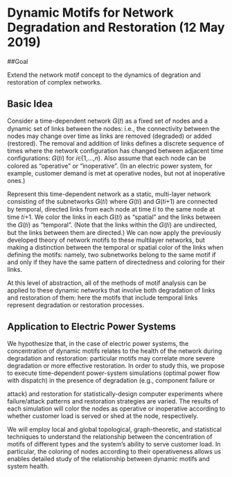 # Dynamic Motifs for Network Degradation and Restoration (12 May 2019)


##Goal

Extend the network motif concept to the dynamics of degration and restoration of complex networks.


## Basic Idea

Consider a time-dependent network 𝐺(𝑡) as a fixed set of nodes and a dynamic set of links between the nodes: i.e., the connectivity between the nodes may change over time as links are removed (degraded) or added (restored). The removal and addition of links defines a discrete sequence of times where the network configuration has changed between adjacent time configurations: 𝐺(𝑡𝑖) for 𝑖∈{1,…,𝑛}. Also assume that each node can be colored as “operative” or “inoperative”. (In an electric power system, for example, customer demand is met at operative nodes, but not at inoperative ones.)

Represent this time-dependent network as a static, multi-layer network consisting of the subnetworks 𝐺(𝑡𝑖) where 𝐺(𝑡𝑖) and 𝐺(𝑡𝑖+1) are connected by temporal, directed links from each node at time 𝑡𝑖 to the same node at time 𝑡𝑖+1. We color the links in each 𝐺(𝑡𝑖) as “spatial” and the links between the 𝐺(𝑡𝑖) as “temporal”. (Note that the links within the 𝐺(𝑡𝑖) are undirected, but the links between them are directed.) We can now apply the previously developed theory of network motifs to these multilayer networks, but making a distinction between the temporal or spatial color of the links when defining the motifs: namely, two subnetworks belong to the same motif if and only if they have the same pattern of directedness and coloring for their links.

At this level of abstraction, all of the methods of motif analysis can be applied to these dynamic networks that involve both degradation of links and restoration of them: here the motifs that include temporal links represent degradation or restoration processes.


## Application to Electric Power Systems

We hypothesize that, in the case of electric power systems, the concentration of dynamic motifs relates to the health of the network during degradation and restoration: particular motifs may correlate more severe degradation or more effective restoration. In order to study this, we propose to execute time-dependent power-system simulations (optimal power flow with dispatch) in the presence of degradation (e.g., component failure or

attack) and restoration for statistically-design computer experiments where failure/attack patterns and restoration strategies are varied. The results of each simulation will color the nodes as operative or inoperative according to whether customer load is served or shed at the node, respectively.

We will employ local and global topological, graph-theoretic, and statistical techniques to understand the relationship between the concentration of motifs of different types and the system’s ability to serve customer load. In particular, the coloring of nodes according to their operativeness allows us enables detailed study of the relationship between dynamic motifs and system health.
